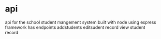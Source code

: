 # api
api for the school student mangement system 
built with node using express framework 
has endpoints
  addstudents
  editsudent record
  view student record
